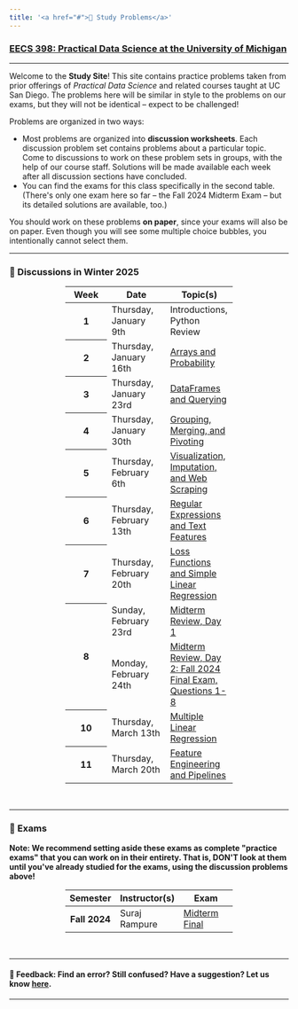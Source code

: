 ```yaml
---
title: '<a href="#">🧠 Study Problems</a>'
---
```


<!-- <h1><a href=''>🧠 Study Problems</a></h1> -->

<h3><a href='https://practicaldsc.org'>EECS 398: Practical Data Science at the University of Michigan</a></h3>

---

Welcome to the **Study Site**! This site contains practice problems taken from prior offerings of _Practical Data Science_ and related courses taught at UC San Diego. The problems here will be similar in style to the problems on our exams, but they will not be identical – expect to be challenged!

Problems are organized in two ways:

- Most problems are organized into **discussion worksheets**. Each discussion problem set contains problems about a particular topic. Come to discussions to work on these problem sets in groups, with the help of our course staff. Solutions will be made available each week after all discussion sections have concluded.
- You can find the exams for this class specifically in the second table. (There's only one exam here so far – the Fall 2024 Midterm Exam – but its detailed solutions are available, too.)

You should work on these problems **on paper**, since your exams will also be on paper. Even though you will see some multiple choice bubbles, you intentionally cannot select them.

---

### 💯 Discussions in Winter 2025

<center>
<table class="table" style="width:60%">
    <colgroup>
       <col span="1" style="width: 25%;">
       <col span="1" style="width: 35%;">
       <col span="1" style="width: 40%;">
    </colgroup>
  <thead>
    <tr>
      <th scope="col">Week</th>
      <th scope="col">Date</th>
      <th scope="col">Topic(s)</th>
    </tr>
  </thead>
  <tbody>
    <tr>
      <th scope="row">1</th>
      <td>Thursday, January 9th</td>
      <td>Introductions, Python Review</td>
    </tr>
    <tr>
      <th scope="row">2</th>
      <td>Thursday, January 16th</td>
      <td><a href="disc02/index.html">Arrays and Probability</a></td>
    </tr>
    <tr>
      <th scope="row">3</th>
      <td>Thursday, January 23rd</td>
      <td><a href="disc03/index.html">DataFrames and Querying</a></td>
    <tr>
      <th scope="row">4</th>
      <td>Thursday, January 30th</td>
      <td><a href="disc04/index.html">Grouping, Merging, and Pivoting</a></td>
    </tr>
    <tr>
      <th scope="row">5</th>
      <td>Thursday, February 6th</td>
      <td><a href="disc05/index.html">Visualization, Imputation, and Web Scraping</a></td>
    </tr>
    <tr>
      <th scope="row">6</th>
      <td>Thursday, February 13th</td>
      <td><a href="disc06/index.html">Regular Expressions and Text Features</a></td>
    </tr>
    <tr>
      <th scope="row">7</th>
      <td>Thursday, February 20th</td>
      <td><a href="disc07/index.html">Loss Functions and Simple Linear Regression</a></td>
    </tr>
    <tr>
      <th scope="row" rowspan=2>8</th>
      <td>Sunday, February 23rd</td>
      <td><a href="mt-review-sunday/index.html">Midterm Review, Day 1</a></td>
    </tr>
    <tr>
      <td>Monday, February 24th</td>
      <td><a href="fa24-final/index.html">Midterm Review, Day 2: Fall 2024 Final Exam, Questions 1-8</a></td>
    </tr>
    <tr>
      <th scope="row">10</th>
      <td>Thursday, March 13th</td>
      <td><a href="disc08/index.html"> Multiple Linear Regression</a></td>
    </tr>
    <tr>
      <th scope="row">11</th>
      <td>Thursday, March 20th</td>
      <td><a href="disc09/index.html">Feature Engineering and Pipelines</a></td>
    </tr>
    <!--tr>
      <th scope="row">11</th>
      <td>Friday, November 8th</td>
      <td><a href="disc10/index.html">Generalization, Cross-Validation, and Regularization</a></td>
    </tr>
    <tr>
      <th scope="row">12</th>
      <td>Friday, November 15th</td>
      <td><a href="disc11/index.html">Gradient Descent and Convexity</a></td>
    </tr>
    <tr>
      <th scope="row">13</th>
      <td>Friday, November 22nd</td>
      <td><a href="disc12/index.html">Classifier Evaluation and Logistic Regression</a></td>
    </tr>
    <tr>
      <th scope="row">14</th>
      <td>Friday, November 29th</td>
      <td>No Discussion: Thanksgiving! 🦃</td>
    </tr>
    <tr>
      <th scope="row">15</th>
      <td>Friday, December 6th</td>
      <td>Group Office Hours (no worksheet; come with questions)</td>
    </tr>
    </tr>
    <tr>
      <th scope="row" rowspan=2>16</th>
      <td>Monday, December 9th</td>
      <td><a href="fa24-midterm/index.html">Final Review: Take Up Midterm Exam</a></td>
    </tr>
    <tr>
      <td>Tuesday, December 10th</td>
      <td><a href="fi-review-tuesday/index.html">Final Review: Post-Midterm Content</a></td>
    </tr> -->
  </tbody>
</table>
</center>

<br>

---

### 🧪 Exams

<b>Note: We recommend setting aside these exams as complete "practice exams" that you can work on in their entirety. That is, DON'T look at them until you've already studied for the exams, using the discussion problems above!</b> 

<center>
<table class="table" style="width:60%">
    <colgroup>
       <col span="1" style="width: 25%;">
       <col span="1" style="width: 35%;">
       <col span="1" style="width: 40%;">
    </colgroup>
  <thead>
    <tr>
      <th scope="col">Semester</th>
      <th scope="col">Instructor(s)</th>
      <th scope="col">Exam</th>
    </tr>
  </thead>
  <tbody>
  <tr>
      <th scope="row">Fall 2024</th>
      <td>Suraj Rampure</td>
      <td><a href='fa24-midterm/index.html'>Midterm</a><br>
          <a href='fa24-final/index.html'>Final</a>
      </td>
    </tr>
  </tbody>
</table>
</center>

<br>

---

#### 👋 Feedback: Find an error? Still confused? Have a suggestion? Let us know <a href="https://forms.gle/xK4DpWXh9rq8AKP37">here</a>.

---
